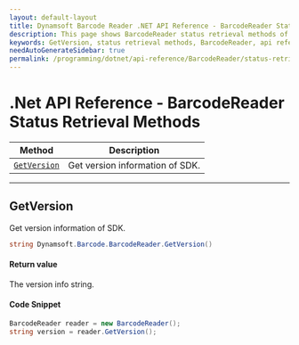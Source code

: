 ```yaml
---
layout: default-layout
title: Dynamsoft Barcode Reader .NET API Reference - BarcodeReader Status Retrieval Methods
description: This page shows BarcodeReader status retrieval methods of Dynamsoft Barcode Reader for .NET SDK.
keywords: GetVersion, status retrieval methods, BarcodeReader, api reference, .Net
needAutoGenerateSidebar: true
permalink: /programming/dotnet/api-reference/BarcodeReader/status-retrieval-v7.6.0.html
---
```


# .Net API Reference - BarcodeReader Status Retrieval Methods

  | Method               | Description |
  |----------------------|-------------|
  | [`GetVersion`](#getversion) | Get version information of SDK.|

  ---


## GetVersion

Get version information of SDK.

```C#
string Dynamsoft.Barcode.BarcodeReader.GetVersion()
```

#### Return value
The version info string. 

#### Code Snippet
```C#
BarcodeReader reader = new BarcodeReader();
string version = reader.GetVersion();
```
